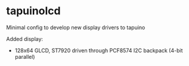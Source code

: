 # tapuinolcd
 Minimal config to develop new display drivers to tapuino

Added display:
* 128x64 GLCD, ST7920 driven through PCF8574 I2C backpack (4-bit parallel) 
